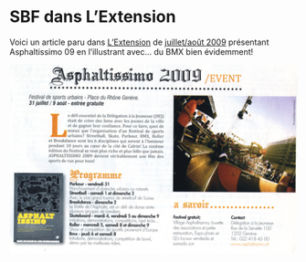 # SBF dans L’Extension

<!-- Manuel Hitz -->

Voici un article paru dans [L’Extension](http://www.lextension.com/) de [juillet/août 2009](http://www.lextension.com/journeauxPdf/pageflip.php?page_xml=pages0707.xml) présentant Asphaltissimo 09 en l’illustrant avec... du BMX bien évidemment!

![lextension](./media/lextension.png)

